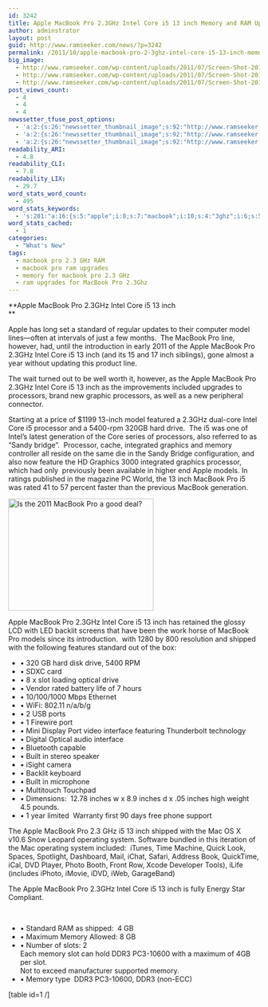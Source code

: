 ```yaml
---
id: 3242
title: Apple MacBook Pro 2.3GHz Intel Core i5 13 inch Memory and RAM Upgrade Prices
author: adminstrator
layout: post
guid: http://www.ramseeker.com/news/?p=3242
permalink: /2011/10/apple-macbook-pro-2-3ghz-intel-core-i5-13-inch-memory-and-ram-upgrade-prices/
big_image:
  - http://www.ramseeker.com/wp-content/uploads/2011/07/Screen-Shot-2011-07-28-at-1.28.56-PM.png
  - http://www.ramseeker.com/wp-content/uploads/2011/07/Screen-Shot-2011-07-28-at-1.28.56-PM.png
  - http://www.ramseeker.com/wp-content/uploads/2011/07/Screen-Shot-2011-07-28-at-1.28.56-PM.png
post_views_count:
  - 4
  - 4
  - 4
newssetter_tfuse_post_options:
  - 'a:2:{s:26:"newssetter_thumbnail_image";s:92:"http://www.ramseeker.com/wp-content/uploads/2011/07/Screen-Shot-2011-07-28-at-1.28.56-PM.png";s:24:"newssetter_disable_image";s:4:"true";}'
  - 'a:2:{s:26:"newssetter_thumbnail_image";s:92:"http://www.ramseeker.com/wp-content/uploads/2011/07/Screen-Shot-2011-07-28-at-1.28.56-PM.png";s:24:"newssetter_disable_image";s:4:"true";}'
  - 'a:2:{s:26:"newssetter_thumbnail_image";s:92:"http://www.ramseeker.com/wp-content/uploads/2011/07/Screen-Shot-2011-07-28-at-1.28.56-PM.png";s:24:"newssetter_disable_image";s:4:"true";}'
readability_ARI:
  - 4.8
readability_CLI:
  - 7.8
readability_LIX:
  - 29.7
word_stats_word_count:
  - 495
word_stats_keywords:
  - 's:281:"a:16:{s:5:"apple";i:8;s:7:"macbook";i:10;s:4:"3ghz";i:6;s:5:"intel";i:7;s:4:"core";i:8;s:4:"inch";i:9;s:8:"standard";i:3;s:10:"processors";i:3;s:9:"processor";i:3;s:5:"drive";i:3;s:8:"graphics";i:3;s:6:"memory";i:5;s:7:"shipped";i:3;s:4:"slot";i:3;s:6:"inches";i:3;s:4:"ddr3";i:3;}";'
word_stats_cached:
  - 1
categories:
  - "What's New"
tags:
  - macbook pro 2.3 GHz RAM
  - macbook pro ram upgrades
  - memory for macbook pro 2.3 GHz
  - ram upgrades for MacBook Pro 2.3Ghz
---
```

**Apple MacBook Pro 2.3GHz Intel Core i5 13 inch  
**

Apple has long set a standard of regular updates to their computer model lines—often at intervals of just a few months.  The MacBook Pro line, however, had, until the introduction in early 2011 of the Apple MacBook Pro 2.3GHz Intel Core i5 13 inch (and its 15 and 17 inch siblings), gone almost a year without updating this product line.

The wait turned out to be well worth it, however, as the Apple MacBook Pro 2.3GHz Intel Core i5 13 inch as the improvements included upgrades to processors, brand new graphic processors, as well as a new peripheral connector.

Starting at a price of $1199 13-inch model featured a 2.3GHz dual-core Intel Core i5 processor and a 5400-rpm 320GB hard drive.  The i5 was one of Intel’s latest generation of the Core series of processors, also referred to as “Sandy bridge”.  Processor, cache, integrated graphics and memory controller all reside on the same die in the Sandy Bridge configuration, and also now feature the HD Graphics 3000 integrated graphics processor, which had only  previously been available in higher end Apple models. In ratings published in the magazine PC World, the 13 inch MacBook Pro i5 was rated 41 to 57 percent faster than the previous MacBook generation.

[<img class="alignleft size-full wp-image-2615" title="Should I buy a new 13 inch macbook pro?" src="http://www.ramseeker.com/wp-content/uploads/2011/07/Screen-Shot-2011-07-28-at-1.28.56-PM.png" alt="Is the 2011 MacBook Pro a good deal?" width="291" height="225" />][1]

Apple MacBook Pro 2.3GHz Intel Core i5 13 inch has retained the glossy LCD with LED backlit screens that have been the work horse of MacBook Pro models since its introduction.  with 1280 by 800 resolution and shipped with the following features standard out of the box:

  * • 320 GB hard disk drive, 5400 RPM
  * • SDXC card
  * • 8 x slot loading optical drive
  * • Vendor rated battery life of 7 hours
  * • 10/100/1000 Mbps Ethernet
  * • WiFi: 802.11 n/a/b/g
  * • 2 USB ports
  * • 1 Firewire port
  * • Mini Display Port video interface featuring Thunderbolt technology
  * • Digital Optical audio interface
  * • Bluetooth capable
  * • Built in stereo speaker
  * • iSight camera
  * • Backlit keyboard
  * • Built in microphone
  * • Multitouch Touchpad
  * • Dimensions:  12.78 inches w x 8.9 inches d x .05 inches high weight 4.5 pounds.
  * • 1 year limited  Warranty first 90 days free phone support

The Apple MacBook Pro 2.3 GHz i5 13 inch shipped with the Mac OS X v10.6 Snow Leopard operating system. Software bundled in this iteration of the Mac operating system included:  iTunes, Time Machine, Quick Look, Spaces, Spotlight, Dashboard, Mail, iChat, Safari, Address Book, QuickTime, iCal, DVD Player, Photo Booth, Front Row, Xcode Developer Tools), iLife (includes iPhoto, iMovie, iDVD, iWeb, GarageBand)

The Apple MacBook Pro 2.3GHz Intel Core i5 13 inch is fully Energy Star Compliant.

&nbsp;

  * • Standard RAM as shipped:  4 GB
  * • Maximum Memory Allowed: 8 GB
  * • Number of slots: 2  
    Each memory slot can hold DDR3 PC3-10600 with a maximum of 4GB per slot.  
    Not to exceed manufacturer supported memory.
  * • Memory type  DDR3 PC3-10600, DDR3 (non-ECC)

[table id=1 /]

 [1]: http://www.amazon.com/gp/product/B002QQ8H8I/ref=as_li_ss_tl?ie=UTF8&tag=ramseeker-20&linkCode=as2&camp=217145&creative=399373&creativeASIN=B002QQ8H8I